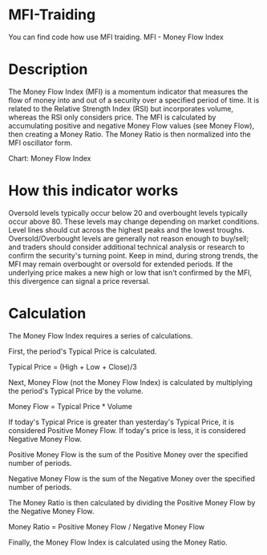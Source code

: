 # MFI-Traiding
You can find code how use MFI traiding.
MFI - Money Flow Index
# Description
The Money Flow Index (MFI) is a momentum indicator that measures the flow of money into and out of a security over a specified period of time. It is related to the Relative Strength Index (RSI) but incorporates volume, whereas the RSI only considers price. The MFI is calculated by accumulating positive and negative Money Flow values (see Money Flow), then creating a Money Ratio. The Money Ratio is then normalized into the MFI oscillator form.

Chart: Money Flow Index 
# How this indicator works
Oversold levels typically occur below 20 and overbought levels typically occur above 80. These levels may change depending on market conditions. Level lines should cut across the highest peaks and the lowest troughs. Oversold/Overbought levels are generally not reason enough to buy/sell; and traders should consider additional technical analysis or research to confirm the security's turning point. Keep in mind, during strong trends, the MFI may remain overbought or oversold for extended periods.
If the underlying price makes a new high or low that isn't confirmed by the MFI, this divergence can signal a price reversal.
# Calculation
The Money Flow Index requires a series of calculations.

First, the period's Typical Price is calculated.

Typical Price = (High + Low + Close)/3

Next, Money Flow (not the Money Flow Index) is calculated by multiplying the period's Typical Price by the volume.

Money Flow = Typical Price * Volume

If today's Typical Price is greater than yesterday's Typical Price, it is considered Positive Money Flow. If today's price is less, it is considered Negative Money Flow.

Positive Money Flow is the sum of the Positive Money over the specified number of periods.

Negative Money Flow is the sum of the Negative Money over the specified number of periods.

The Money Ratio is then calculated by dividing the Positive Money Flow by the Negative Money Flow.

Money Ratio = Positive Money Flow / Negative Money Flow

Finally, the Money Flow Index is calculated using the Money Ratio.


